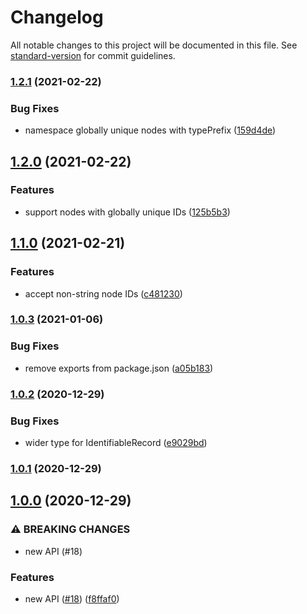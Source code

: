 # Changelog

All notable changes to this project will be documented in this file. See [standard-version](https://github.com/conventional-changelog/standard-version) for commit guidelines.

### [1.2.1](https://github.com/angeloashmore/gatsby-node-helpers/compare/v1.2.0...v1.2.1) (2021-02-22)


### Bug Fixes

* namespace globally unique nodes with typePrefix ([159d4de](https://github.com/angeloashmore/gatsby-node-helpers/commit/159d4dec7541693de956e6a0e9153a58f766c044))

## [1.2.0](https://github.com/angeloashmore/gatsby-node-helpers/compare/v1.1.0...v1.2.0) (2021-02-22)


### Features

* support nodes with globally unique IDs ([125b5b3](https://github.com/angeloashmore/gatsby-node-helpers/commit/125b5b34c0aeee835a1f8ac69e21eb1e2970d835))

## [1.1.0](https://github.com/angeloashmore/gatsby-node-helpers/compare/v1.0.3...v1.1.0) (2021-02-21)


### Features

* accept non-string node IDs ([c481230](https://github.com/angeloashmore/gatsby-node-helpers/commit/c481230229c268f41ab4f1d846d78b42ab2d3c01))

### [1.0.3](https://github.com/angeloashmore/gatsby-node-helpers/compare/v1.0.2...v1.0.3) (2021-01-06)


### Bug Fixes

* remove exports from package.json ([a05b183](https://github.com/angeloashmore/gatsby-node-helpers/commit/a05b18303321e654ae76f811cab3afd48235083a))

### [1.0.2](https://github.com/angeloashmore/gatsby-node-helpers/compare/v1.0.1...v1.0.2) (2020-12-29)


### Bug Fixes

* wider type for IdentifiableRecord ([e9029bd](https://github.com/angeloashmore/gatsby-node-helpers/commit/e9029bdc2fa33d5cd48e328022e2f6156edc838c))

### [1.0.1](https://github.com/angeloashmore/gatsby-node-helpers/compare/v1.0.0...v1.0.1) (2020-12-29)

## [1.0.0](https://github.com/angeloashmore/gatsby-node-helpers/compare/v0.3.0...v1.0.0) (2020-12-29)


### ⚠ BREAKING CHANGES

* new API (#18)

### Features

* new API ([#18](https://github.com/angeloashmore/gatsby-node-helpers/issues/18)) ([f8ffaf0](https://github.com/angeloashmore/gatsby-node-helpers/commit/f8ffaf00a6c73f9a16b9a5b1395693fbee949a66))
